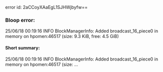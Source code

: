 error id: 2aCCoyXAaEgL1SJHWjbyfw==
### Bloop error:

25/06/18 00:19:16 INFO BlockManagerInfo: Added broadcast_16_piece0 in memory on hpomen:46517 (size: 9.3 KiB, free: 4.5 GiB)
#### Short summary: 

25/06/18 00:19:16 INFO BlockManagerInfo: Added broadcast_16_piece0 in memory on hpomen:46517 (size: ...